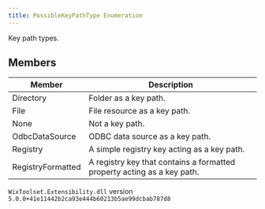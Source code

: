 ```yaml
---
title: PossibleKeyPathType Enumeration
---
```

Key path types.
## Members
| Member | Description |
| ------ | ----------- |
| Directory | Folder as a key path. |
| File | File resource as a key path. |
| None | Not a key path. |
| OdbcDataSource | ODBC data source as a key path. |
| Registry | A simple registry key acting as a key path. |
| RegistryFormatted | A registry key that contains a formatted property acting as a key path. |
`WixToolset.Extensibility.dll` version `5.0.0+41e11442b2ca93e444b60213b5ae99dcbab787d8`

